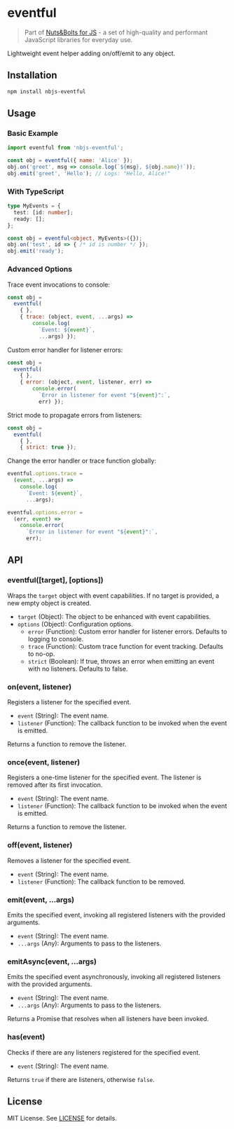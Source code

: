 # eventful

> Part of [Nuts&Bolts for JS](docs/nbjs.md) - a set of high-quality and performant JavaScript libraries for everyday use.

Lightweight event helper adding on/off/emit to any object.

## Installation

```bash
npm install nbjs-eventful
```

## Usage

### Basic Example

```js
import eventful from 'nbjs-eventful';

const obj = eventful({ name: 'Alice' });
obj.on('greet', msg => console.log(`${msg}, ${obj.name}!`));
obj.emit('greet', 'Hello'); // Logs: "Hello, Alice!"
```

### With TypeScript

```ts
type MyEvents = {
  test: [id: number];
  ready: [];
};

const obj = eventful<object, MyEvents>({});
obj.on('test', id => { /* id is number */ });
obj.emit('ready');
```

### Advanced Options

Trace event invocations to console:

```js
const obj =
  eventful(
    { },
    { trace: (object, event, ...args) =>
        console.log(
          `Event: ${event}`,
          ...args) });
```

Custom error handler for listener errors:

```js
const obj =
  eventful(
    { },
    { error: (object, event, listener, err) =>
        console.error(
          `Error in listener for event "${event}":`,
          err) });
```

Strict mode to propagate errors from listeners:

```js
const obj =
  eventful(
    { },
    { strict: true });
```

Change the error handler or trace function globally:

```js
eventful.options.trace =
  (event, ...args) =>
    console.log(
      `Event: ${event}`,
      ...args);

eventful.options.error =
  (err, event) =>
    console.error(
      `Error in listener for event "${event}":`,
      err);
```

## API

### eventful([target], [options])

Wraps the `target` object with event capabilities. If no target is provided, a new empty object is created.

- `target` (Object): The object to be enhanced with event capabilities.
- `options` (Object): Configuration options.
  - `error` (Function): Custom error handler for listener errors. Defaults to logging to console.
  - `trace` (Function): Custom trace function for event tracking. Defaults to no-op.
  - `strict` (Boolean): If true, throws an error when emitting an event with no listeners. Defaults to false.

### on(event, listener)

Registers a listener for the specified event.

- `event` (String): The event name.
- `listener` (Function): The callback function to be invoked when the event is emitted.

Returns a function to remove the listener.

### once(event, listener)

Registers a one-time listener for the specified event. The listener is removed after its first invocation.

- `event` (String): The event name.
- `listener` (Function): The callback function to be invoked when the event is emitted.

Returns a function to remove the listener.

### off(event, listener)

Removes a listener for the specified event.

- `event` (String): The event name.
- `listener` (Function): The callback function to be removed.

### emit(event, ...args)

Emits the specified event, invoking all registered listeners with the provided arguments.

- `event` (String): The event name.
- `...args` (Any): Arguments to pass to the listeners.

### emitAsync(event, ...args)

Emits the specified event asynchronously, invoking all registered listeners with the provided arguments.

- `event` (String): The event name.
- `...args` (Any): Arguments to pass to the listeners.

Returns a Promise that resolves when all listeners have been invoked.

### has(event)

Checks if there are any listeners registered for the specified event.

- `event` (String): The event name.

Returns `true` if there are listeners, otherwise `false`.

## License

MIT License. See [LICENSE](LICENSE) for details.
